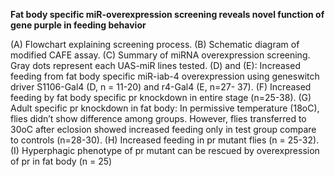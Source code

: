**Fat body specific miR-overexpression screening reveals novel function of gene purple in feeding behavior**

(A) Flowchart explaining screening process. (B) Schematic diagram of modified CAFE assay. (C) Summary of miRNA overexpression screening. Gray dots represent each UAS-miR lines tested. (D) and (E): Increased feeding from fat body specific miR-iab-4 overexpression using geneswitch driver S1106-Gal4 (D, n = 11-20) and r4-Gal4 (E, n=27- 37). (F) Increased feeding by fat body specific pr knockdown in entire stage (n=25-38). (G) Adult specific pr knockdown in fat body: In permissive temperature (18oC), flies didn’t show difference among groups. However, flies transferred to 30oC after eclosion showed increased feeding only in test group compare to controls (n=28-30). (H) Increased feeding in pr mutant flies (n = 25-32). (I) Hyperphagic phenotype of pr mutant can be rescued by overexpression of pr in fat body (n = 25)